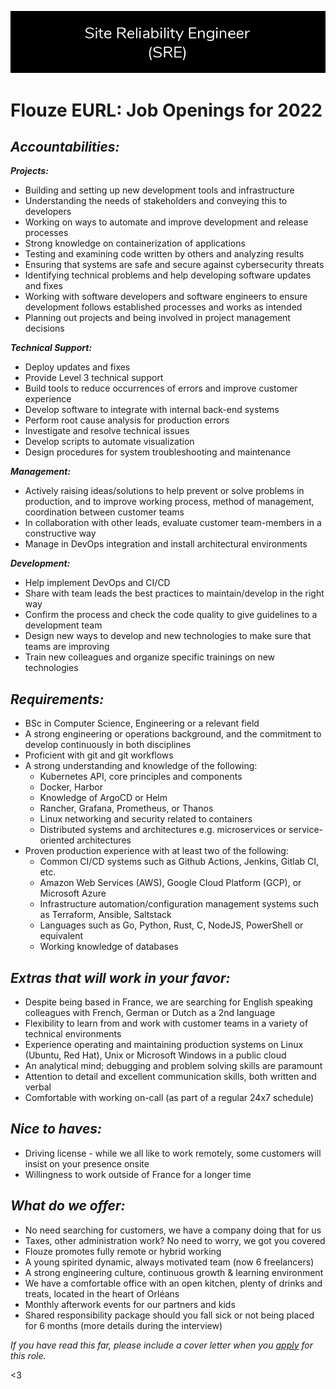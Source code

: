 ![Join Us](/assets/opportunities.png)

# Flouze EURL: Job Openings for 2022

## ***Accountabilities:***

***Projects:***
- Building and setting up new development tools and infrastructure
- Understanding the needs of stakeholders and conveying this to developers
- Working on ways to automate and improve development and release processes
- Strong knowledge on containerization of applications
- Testing and examining code written by others and analyzing results
- Ensuring that systems are safe and secure against cybersecurity threats
- Identifying technical problems and help developing software updates and fixes
- Working with software developers and software engineers to ensure development follows established processes and works as intended
- Planning out projects and being involved in project management decisions

***Technical Support:***
- Deploy updates and fixes
- Provide Level 3 technical support
- Build tools to reduce occurrences of errors and improve customer experience
- Develop software to integrate with internal back-end systems
- Perform root cause analysis for production errors 
- Investigate and resolve technical issues
- Develop scripts to automate visualization
- Design procedures for system troubleshooting and maintenance

***Management:***
- Actively raising ideas/solutions to help prevent or solve problems in production, and to improve working process, method of management, coordination between customer teams
- In collaboration with other leads, evaluate customer team-members in a constructive way
- Manage in DevOps integration and install architectural environments

***Development:***
- Help implement DevOps and CI/CD
- Share with team leads the best practices to maintain/develop in the right way
- Confirm the process and check the code quality to give guidelines to a development team
- Design new ways to develop and new technologies to make sure that teams are improving
- Train new colleagues and organize specific trainings on new technologies

## ***Requirements:***

- BSc in Computer Science, Engineering or a relevant field
- A strong engineering or operations background, and the commitment to develop continuously in both disciplines
- Proficient with git and git workflows
- A strong understanding and knowledge of the following: 
    * Kubernetes API, core principles and components
    * Docker, Harbor
    * Knowledge of ArgoCD or Helm
    * Rancher, Grafana, Prometheus, or Thanos
    * Linux networking and security related to containers
    * Distributed systems and architectures e.g. microservices or service-oriented architectures
- Proven production experience with at least two of the following:
    * Common CI/CD systems such as Github Actions, Jenkins, Gitlab CI, etc.
    * Amazon Web Services (AWS), Google Cloud Platform (GCP), or Microsoft Azure
    * Infrastructure automation/configuration management systems such as Terraform, Ansible, Saltstack
    * Languages such as Go, Python, Rust, C, NodeJS, PowerShell or equivalent
    * Working knowledge of databases

## ***Extras that will work in your favor:***

- Despite being based in France, we are searching for English speaking colleagues with French, German or Dutch as a 2nd language
- Flexibility to learn from and work with customer teams in a variety of technical environments 
- Experience operating and maintaining production systems on Linux (Ubuntu, Red Hat), Unix or Microsoft Windows in a public cloud
- An analytical mind; debugging and problem solving skills are paramount
- Attention to detail and excellent communication skills, both written and verbal
- Comfortable with working on-call (as part of a regular 24x7 schedule)

## ***Nice to haves:***
- Driving license - while we all like to work remotely, some customers will insist on your presence onsite
- Willingness to work outside of France for a longer time

## ***What do we offer:***
- No need searching for customers, we have a company doing that for us
- Taxes, other administration work? No need to worry, we got you covered
- Flouze promotes fully remote or hybrid working
- A young spirited dynamic, always motivated team (now 6 freelancers)
- A strong engineering culture, continuous growth & learning environment
- We have a comfortable office with an open kitchen, plenty of drinks and treats, located in the heart of Orléans
- Monthly afterwork events for our partners and kids
- Shared responsibility package should you fall sick or not being placed for 6 months (more details during the interview)

*If you have read this far, please include a cover letter when you [apply](mailto:flouze-eurl@proton.me) for this role.*

<3
